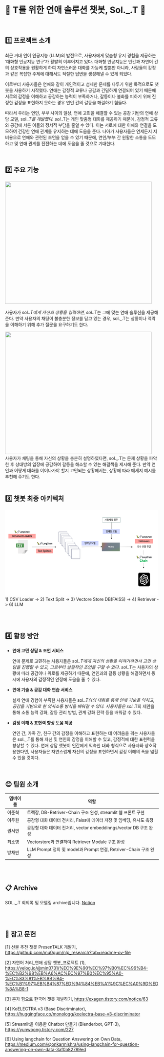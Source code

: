# 💞 T를 위한 연애 솔루션 챗봇, Sol._.T 💞
<br>

## 1️⃣ 프로젝트 소개
 최근 거대 언어 인공지능 (LLM)의 발전으로, 사용자에게 맞춤형 유저 경험을 제공하는 ‘대화형 인공지능 연구’가 활발히 이루어지고 있다. 대화형 인공지능은 인간과 자연어 간의 상호작용을 원활하게 하여 자연스러운 대화를 가능케 할뿐만 아니라, 사람들의 감정과 같은 복잡한 주제에 대해서도 적절한 답변을 생성해낼 수 있게 되었다.

 이로부터 사용자들은 연애와 같이 개인적이고 섬세한 문제를 다루기 위한 목적으로도 챗봇을 사용하기 시작했다. 연애는 감정적 교류나 공감과 긴밀하게 연결되어 있기 때문에 서로의 감정을 이해하고 공감하는 능력이 부족하거나, 갈등이나 불화를 피하기 위해 진정한 감정을 표현하지 못하는 경우 연인 간의 갈등을 해결하기 힘들다.

 따라서 우리는 연인, 부부 사이의 일상, 연애 고민을 해결할 수 있는 공감 기반의 연애 상담 모델, sol._.T를 개발했다. sol._.T는 개인 맞춤형 대화를 제공하기 때문에, 감정적 교류와 공감에 서툰 이들의 정서적 부담을 줄일 수 있다. 이는 서로에 대한 이해와 연결을 도모하여 건강한 연애 관계를 유지하는 데에 도움을 준다. 나아가 사용자들은 언제든지 저비용으로 연애와 관련된 조언을 얻을 수 있기 때문에, 연인/부부 간 원활한 소통을 도모하고 및 연애 관계를 진전하는 데에 도움을 줄 것으로 기대한다.


<br>

## 2️⃣ 주요 기능
<img src = "https://github.com/coqls1229/Sol-T/assets/127406760/1c291849-e59f-4a5b-bdd6-636226b27ddf" width = "480" height = "400"/>
<br>

사용자가 sol._.T에게 자신의 상황을 입력하면, sol._.T는 그에 맞는 연애 솔루션을 제공해 준다. 만약 사용자의 채팅이 불충분한 정보를 담고 있는 경우, sol._.T는 상황이나 맥락을 이해하기 위해 추가 질문을 요구하기도 한다.

<img src = "https://github.com/coqls1229/Sol-T/assets/127406760/562c8951-f04b-4e02-a991-325b76e3afc3" width = "480" height = "400"/>

<br>
사용자가 채팅을 통해 자신의 상황을 충분히 설명하였다면, sol._.T는 문제 상황을 파악한 후 상대방의 입장에 공감하여 갈등을 해소할 수 있는 해결책을 제시해 준다. 만약 연인과 어떻게 대화를 이어나가야 할지 고민되는 상황에서는, 상황에 따라 메세지 예시를 추천해 주기도 한다. 

<br>
<br>

## 3️⃣ 챗봇 최종 아키텍처
<img src = "https://github.com/leejoon2067/Chat-Bot_Sol-T/blob/main/data/img/SOL_T%20%EC%95%84%ED%82%A4%ED%85%8D%EC%B3%90.png" width = "500" height = "280"/>
1) CSV Loader -> 2) Text Split -> 3) Vectore Store DB(FAISS) -> 4) Retriever -> 6) LLM 

<br><br>

## 4️⃣ 활용 방안
- **연애 고민 상담 & 조언 서비스**

  연애 문제로 고민하는 사용자들은 sol._.T에게 자신의 상황을 이야기하면서 고민 상담을 진행할 수 있고, 그로부터 실질적인 조언을 구할 수 있다. sol._.T는 사용자의 상황에 따라 공감이나 위로를 제공하기 때문에, 연인과의 갈등 상황을 해결하면서 동시에 사용자의 감정적인 안정에 도움을 줄 수 있다.

- **연애 기술 & 공감 대화 연습 서비스**

  실제 연애 경험이 부족한 사용자들은 sol._.T와의 대화를 통해 연애 기술을 익히고, 공감을 기반으로 한 의사소통 방식을 배워갈 수 있다. 사용자들은 sol._.T의 제안을 통해 소통 능력 강화, 갈등 관리 방법, 관계 강화 전략 등을 배워갈 수 있다.
  
- **감정 이해 & 표현력 향상 도움 제공**

  연인 간, 가족 간, 친구 간의 감정을 이해하고 표현하는 데 어려움을 겪는 사용자들은 sol._.T를 통해 자신 및 연인의 감정을 이해할 수 있고, 감정적에 대한 표현력을 향상할 수 있다. 연애 상담 챗봇이 인간에게 익숙한 대화 형식으로 사용자와 상호작용한다면, 사용자들은 자연스럽게 자신의 감정을 표현하면서 감정 이해의 폭을 넓힐 수 있을 것이다.

<br>

## 😊 팀원 소개
|멤버이름|역할|
|------|---|
|이준혁| 트랙장, DB-Retriver-Chain 구조 완성, streamlit 웹 프론트 구현 |
|이두원| 공감형 대화 데이터 전처리, Faiss에 데이터 저장 및 임베딩, 유사도 측정 |
|권서연| 공감형 대화 데이터 전처리, vector embeddinngs/vector DB 구조 완성 |
|최소영| Vectorstore과 연결하여 Retriever Module 구조 완성 |
|방채빈| LLM Prompt 정의 및 model과 Prompt 연결, Retriver-Chain 구조 완성 |

<br><br>

## 📋 Archive
SOL._.T 회의록 및 모델링 archive입니다. [Notion](https://simple-board-99d.notion.site/88e6854a57234b8b92e8c01e070115a4)

<br><br>


## 📑 참고 문헌
[1] 선물 추천 챗봇 PresenTALK 개발기, https://github.com/mu0gum/nlp_research?tab=readme-ov-file

[2] 자연어 처리_연애 상담 챗봇_프로젝트 (1), https://velog.io/@min0731/%EC%9E%90%EC%97%B0%EC%96%B4-%EC%B2%98%EB%A6%AC%EC%97%B0%EC%95%A0-%EC%83%81%EB%8B%B4-%EC%B1%97%EB%B4%87%ED%94%84%EB%A1%9C%EC%A0%9D%ED%8A%B8-1

[3] 혼자 힘으로 한국어 챗봇 개발하기, https://exagen.tistory.com/notice/63

[4] KoELECTRA v3 (Base Discriminator), https://huggingface.co/monologg/koelectra-base-v3-discriminator 

[5] Streamlit을 이용한 Chatbot 만들기 (Blenderbot, GPT-3), https://yunwoong.tistory.com/227

[6] Using langchain for Question Answering on Own Data, https://medium.com/@onkarmishra/using-langchain-for-question-answering-on-own-data-3af0a82789ed
